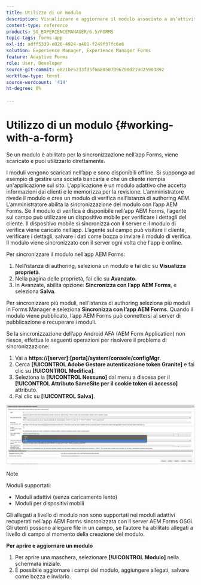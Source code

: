 ```yaml
---
title: Utilizzo di un modulo
description: Visualizzare e aggiornare il modulo associato a un’attività o a un punto d’inizio nell’app AEM Forms
content-type: reference
products: SG_EXPERIENCEMANAGER/6.5/FORMS
topic-tags: forms-app
exl-id: adff5339-e026-4924-a401-f249f37fc6e6
solution: Experience Manager, Experience Manager Forms
feature: Adaptive Forms
role: User, Developer
source-git-commit: e821be5233fd5f6688507096790d219d25903892
workflow-type: tm+mt
source-wordcount: '414'
ht-degree: 0%

---
```


# Utilizzo di un modulo {#working-with-a-form}

Se un modulo è abilitato per la sincronizzazione nell’app Forms, viene scaricato e puoi utilizzarlo direttamente.

I moduli vengono scaricati nell’app e sono disponibili offline. Si supponga ad esempio di gestire una società bancaria e che un cliente riempia un&#39;applicazione sul sito. L’applicazione è un modulo adattivo che accetta informazioni dai clienti e le memorizza per la revisione. L’amministratore rivede il modulo e crea un modulo di verifica nell’istanza di authoring AEM. L’amministratore abilita la sincronizzazione del modulo con l’app AEM Forms. Se il modulo di verifica è disponibile nell’app AEM Forms, l’agente sul campo può utilizzare un dispositivo mobile per verificare i dettagli del cliente. Il dispositivo mobile si sincronizza con il server e il modulo di verifica viene caricato nell’app. L’agente sul campo può visitare il cliente, verificare i dettagli, salvare i dati come bozza o inviare il modulo di verifica. Il modulo viene sincronizzato con il server ogni volta che l&#39;app è online.

Per sincronizzare il modulo nell’app AEM Forms:

1. Nell’istanza di authoring, seleziona un modulo e fai clic su **Visualizza proprietà**.
1. Nella pagina delle proprietà, fai clic su **Avanzato.**
1. In Avanzate, abilita opzione: **Sincronizza con l’app AEM Forms**, e seleziona **Salva**.

Per sincronizzare più moduli, nell’istanza di authoring seleziona più moduli in Forms Manager e seleziona **Sincronizza con l’app AEM Forms**. Quando il modulo viene pubblicato, l’app AEM Forms può connettersi al server di pubblicazione e recuperare i moduli.

Se la sincronizzazione dell’app Android AFA (AEM Form Application) non riesce, effettua le seguenti operazioni per risolvere il problema di sincronizzazione:

1. Vai a **https://[server]:[porta]/system/console/configMgr**.
1. Cerca **[!UICONTROL Adobe Gestore autenticazione token Granite]** e fai clic su **[!UICONTROL Modifica]**.
1. Seleziona la **[!UICONTROL Nessuno]** dal menu a discesa per il **[!UICONTROL Attributo SameSite per il cookie token di accesso]** attributo.
1. Fai clic su **[!UICONTROL Salva]**.

![Sincronizza immagine con app AFA Android](/help/forms/using/assets/afaandroid.png)

>[!NOTE]
>
>Moduli supportati:
>
>* Moduli adattivi (senza caricamento lento)
>* Moduli per dispositivi mobili
>
>Gli allegati a livello di modulo non sono supportati nei moduli adattivi recuperati nell’app AEM Forms sincronizzata con il server AEM Forms OSGi. Gli utenti possono allegare file in un campo, se l’autore ha abilitato allegati a livello di campo al momento della creazione del modulo.


**Per aprire e aggiornare un modulo**

1. Per aprire una maschera, selezionare **[!UICONTROL Modulo]** nella schermata iniziale.
1. È possibile aggiornare i campi del modulo, aggiungere allegati, salvare come bozza e inviarlo.
